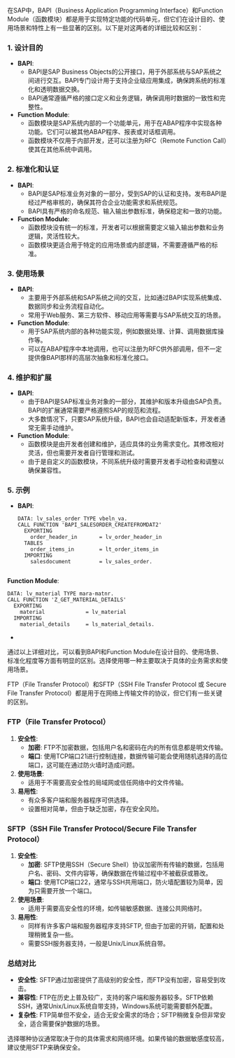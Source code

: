 在SAP中，BAPI（Business Application Programming Interface）和Function Module（函数模块）都是用于实现特定功能的代码单元，但它们在设计目的、使用场景和特性上有一些显著的区别。以下是对这两者的详细比较和区别：

### 

### 1. 设计目的

- **BAPI**:
  - BAPI是SAP Business Objects的公开接口，用于外部系统与SAP系统之间进行交互。BAPI专门设计用于支持企业级应用集成，确保跨系统的标准化和透明数据交换。
  - BAPI通常遵循严格的接口定义和业务逻辑，确保调用时数据的一致性和完整性。
- **Function Module**:
  - 函数模块是SAP系统内部的一个功能单元，用于在ABAP程序中实现各种功能。它们可以被其他ABAP程序、报表或对话框调用。
  - 函数模块不仅用于内部开发，还可以注册为RFC（Remote Function Call）使其在其他系统中调用。

### 

### 2. 标准化和认证

- **BAPI**:
  - BAPI是SAP标准业务对象的一部分，受到SAP的认证和支持。发布BAPI是经过严格审核的，确保其符合企业功能需求和系统规范。
  - BAPI具有严格的命名规范、输入输出参数标准，确保稳定和一致的功能。
- **Function Module**:
  - 函数模块没有统一的标准，开发者可以根据需要定义输入输出参数和业务逻辑，灵活性较大。
  - 函数模块更适合用于特定的应用场景或内部逻辑，不需要遵循严格的标准。

### 

### 3. 使用场景

- **BAPI**:
  - 主要用于外部系统和SAP系统之间的交互，比如通过BAPI实现系统集成、数据同步和业务流程自动化。
  - 常用于Web服务、第三方软件、移动应用等需要与SAP系统交互的场景。
- **Function Module**:
  - 用于SAP系统内部的各种功能实现，例如数据处理、计算、调用数据库操作等。
  - 可以在ABAP程序中本地调用，也可以注册为RFC供外部调用，但不一定提供像BAPI那样的高层次抽象和标准化接口。

### 

### 4. 维护和扩展

- **BAPI**:
  - 由于BAPI是SAP标准业务对象的一部分，其维护和版本升级由SAP负责。BAPI的扩展通常需要严格遵照SAP的规范和流程。
  - 大多数情况下，只要SAP系统升级，BAPI也会自动适配新版本，开发者通常无需手动维护。
- **Function Module**:
  - 函数模块是由开发者创建和维护，适应具体的业务需求变化。其修改相对灵活，但也需要开发者自行管理和测试。
  - 由于是自定义的函数模块，不同系统升级时需要开发者手动检查和调整以确保兼容性。

### 

### 5. 示例

- **BAPI**:

  ```abap
  DATA: lv_sales_order TYPE vbeln_va.
  CALL FUNCTION 'BAPI_SALESORDER_CREATEFROMDAT2'
    EXPORTING
      order_header_in       = lv_order_header_in
    TABLES
      order_items_in        = lt_order_items_in
    IMPORTING
      salesdocument         = lv_sales_order.
  ```

```abap

```

**Function Module**:

```abap
DATA: lv_material TYPE mara-matnr.
CALL FUNCTION 'Z_GET_MATERIAL_DETAILS'
  EXPORTING
    material             = lv_material
  IMPORTING
    material_details     = ls_material_details.
```

- ```abap
  
  ```

通过以上详细对比，可以看到BAPI和Function Module在设计目的、使用场景、标准化程度等方面有明显的区别。选择使用哪一种主要取决于具体的业务需求和使用场景。









FTP（File Transfer Protocol）和SFTP（SSH File Transfer Protocol 或 Secure File Transfer Protocol）都是用于在网络上传输文件的协议，但它们有一些关键的区别。

### 

### FTP（File Transfer Protocol）

1. **安全性**:
   - **加密**: FTP不加密数据，包括用户名和密码在内的所有信息都是明文传输。
   - **端口**: 使用TCP端口21进行控制连接，数据传输可能会使用随机选择的高位端口，这可能在通过防火墙时造成问题。
2. **使用场景**:
   - 适用于不需要高安全性的局域网或信任网络中的文件传输。
3. **易用性**:
   - 有众多客户端和服务器程序可供选择。
   - 设置相对简单，但由于缺乏加密，存在安全风险。

### 

### SFTP（SSH File Transfer Protocol/Secure File Transfer Protocol）

1. **安全性**:
   - **加密**: SFTP使用SSH（Secure Shell）协议加密所有传输的数据，包括用户名、密码、文件内容等，确保数据在传输过程中不被截获或篡改。
   - **端口**: 使用TCP端口22，通常与SSH共用端口，防火墙配置较为简单，因为只需要开放一个端口。
2. **使用场景**:
   - 适用于需要高安全性的环境，如传输敏感数据、连接公共网络时。
3. **易用性**:
   - 同样有许多客户端和服务器程序支持SFTP, 但由于加密的开销，配置和处理稍微复杂一些。
   - 需要SSH服务器支持，一般是Unix/Linux系统自带。

### 

### 总结对比

- **安全性**: SFTP通过加密提供了高级别的安全性，而FTP没有加密，容易受到攻击。
- **兼容性**: FTP在历史上普及较广，支持的客户端和服务器较多。SFTP依赖SSH，通常Unix/Linux系统自带支持，Windows系统可能需要额外配置。
- **复杂性**: FTP简单但不安全，适合无安全需求的场合；SFTP稍微复杂但非常安全，适合需要保护数据的场景。

选择哪种协议通常取决于你的具体需求和网络环境。如果传输的数据敏感度较高，建议使用SFTP来确保安全。